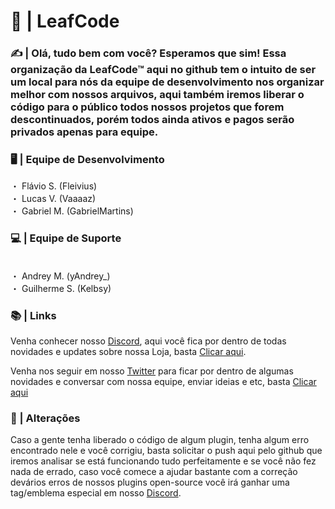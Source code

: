 # 💜 | LeafCode 

### ✍️ | Olá, tudo bem com você? Esperamos que sim! Essa organização da LeafCode™ aqui no github tem o intuito de ser um local para nós da equipe de desenvolvimento nos organizar melhor com nossos arquivos, aqui também iremos liberar o código para o público todos nossos projetos que forem descontinuados, porém todos ainda ativos e pagos serão privados apenas para equipe.


### 🖥️ | Equipe de Desenvolvimento

・ Flávio S. (Fleivius)
</br>
・ Lucas V. (Vaaaaz)
</br>
・ Gabriel M. (GabrielMartins)

### 💻 | Equipe de Suporte

</br>
・ Andrey M. (yAndrey_) 
</br>
・ Guilherme S. (Kelbsy)
</br>

### 📚 | Links

Venha conhecer nosso [Discord](https://discord.gg/5MFcjB9NC4), aqui você fica por dentro de todas novidades e updates sobre nossa Loja, basta [Clicar aqui](https://discord.gg/5MFcjB9NC4).

Venha nos seguir em nosso [Twitter](https://twitter.com/leafcodebr) para ficar por dentro de algumas novidades e conversar com nossa equipe, enviar ideias e etc, basta [Clicar aqui](https://twitter.com/leafcodebr)



### 🔰 | Alterações

Caso a gente tenha liberado o código de algum plugin, tenha algum erro encontrado nele e você corrigiu, basta solicitar o push aqui pelo github que iremos analisar se está funcionando tudo perfeitamente e se você não fez nada de errado, caso você comece a ajudar bastante com a correção devários erros de nossos plugins open-source você irá ganhar uma tag/emblema especial em nosso [Discord](https://discord.gg/5MFcjB9NC4).

